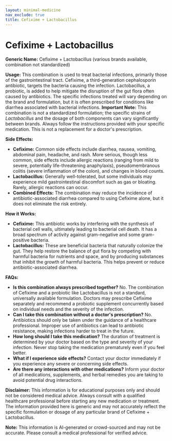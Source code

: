 ```yaml
---
layout: minimal-medicine
nav_exclude: true
title: Cefixime + Lactobacillus
---
```


# Cefixime + Lactobacillus

**Generic Name:** Cefixime + Lactobacillus (various brands available, combination not standardized)

**Usage:** This combination is used to treat bacterial infections, primarily those of the gastrointestinal tract.  Cefixime, a third-generation cephalosporin antibiotic, targets the bacteria causing the infection. Lactobacillus, a probiotic, is added to help mitigate the disruption of the gut flora often caused by antibiotics.  The specific infections treated will vary depending on the brand and formulation, but it is often prescribed for conditions like diarrhea associated with bacterial infections.  **Important Note:** This combination is not a standardized formulation; the specific strains of *Lactobacillus* and the dosage of both components can vary significantly between brands.  Always follow the instructions provided with your specific medication.  This is not a replacement for a doctor's prescription.

**Side Effects:**

* **Cefixime:**  Common side effects include diarrhea, nausea, vomiting, abdominal pain, headache, and rash.  More serious, though less common, side effects include allergic reactions (ranging from mild to severe, potentially life-threatening anaphylaxis), pseudomembranous colitis (severe inflammation of the colon), and changes in blood counts.
* **Lactobacillus:** Generally well-tolerated, but some individuals may experience mild gastrointestinal discomfort such as gas or bloating.  Rarely, allergic reactions can occur.
* **Combined Effects:** The combination may reduce the incidence of antibiotic-associated diarrhea compared to using Cefixime alone, but it does not eliminate the risk entirely.

**How it Works:**

* **Cefixime:** This antibiotic works by interfering with the synthesis of bacterial cell walls, ultimately leading to bacterial cell death. It has a broad spectrum of activity against gram-negative and some gram-positive bacteria.
* **Lactobacillus:** These are beneficial bacteria that naturally colonize the gut.  They help restore the balance of gut flora by competing with harmful bacteria for nutrients and space, and by producing substances that inhibit the growth of harmful bacteria.  This helps prevent or reduce antibiotic-associated diarrhea.

**FAQs:**

* **Is this combination always prescribed together?** No.  The combination of Cefixime and a probiotic like Lactobacillus is not a standard, universally available formulation. Doctors may prescribe Cefixime separately and recommend a probiotic supplement concurrently based on individual needs and the severity of the infection.
* **Can I take this combination without a doctor's prescription?** No.  Antibiotics should only be taken under the guidance of a healthcare professional.  Improper use of antibiotics can lead to antibiotic resistance, making infections harder to treat in the future.
* **How long should I take this medication?** The duration of treatment is determined by your doctor based on the type and severity of your infection.  Never stop taking the medication prematurely even if you feel better.
* **What if I experience side effects?**  Contact your doctor immediately if you experience any severe or concerning side effects.
* **Are there any interactions with other medications?**  Inform your doctor of all medications, supplements, and herbal remedies you are taking to avoid potential drug interactions.


**Disclaimer:** This information is for educational purposes only and should not be considered medical advice. Always consult with a qualified healthcare professional before starting any new medication or treatment.  The information provided here is generic and may not accurately reflect the specific formulation or dosage of any particular brand of Cefixime + Lactobacillus.


**Note:** This information is AI-generated or crowd-sourced and may not be accurate. Please consult a medical professional for verified advice.